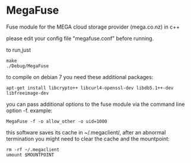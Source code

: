 MegaFuse
========

Fuse module for the MEGA cloud storage provider (mega.co.nz) in c++

please edit your config file "megafuse.conf" before running.

to run,just

	make
	./Debug/MegaFuse

to compile on debian 7 you need these additional packages:
	
	apt-get install libcrypto++ libcurl4-openssl-dev libdb5.1++-dev libfreeimage-dev 

you can pass additional options to the fuse module via the command line option -f. example:
	
	MegaFuse -f -o allow_other -o uid=1000

this software saves its cache in ~/.megaclient/,
after an abnormal termination you might need to clear the cache and the mountpoint:

	rm -rf ~/.megaclient
	umount $MOUNTPOINT
